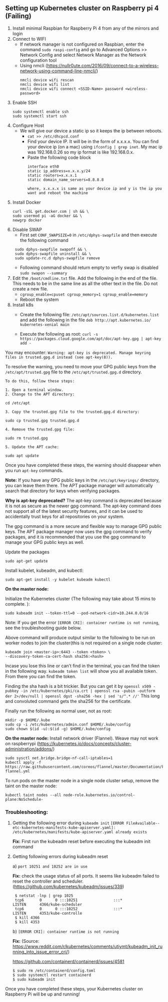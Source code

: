 ## Setting up Kubernetes cluster on Raspberry pi 4 (Failing)

1. Install minimal Raspbian for Raspberry Pi 4 from any of the mirrors and login
2. Connect to WIFI
    * If network manager is not configured on Raspbian, enter the command `sudo raspi-config` and go to Advanced Options >> Network Config and select Network Manager as the Network configuration tool
    * Using nmcli (https://nullr0ute.com/2016/09/connect-to-a-wireless-network-using-command-line-nmcli/)
        ```
        nmcli device wifi rescan
        nmcli device wifi list
        nmcli device wifi connect <SSID-Name> password <wireless-password>
        ```
3. Enable SSH
    ```
    sudo systemctl enable ssh
    sudo systemctl start ssh
    ```
4. Configure Host
    * We will give our device a static ip so it keeps the ip between reboots.
        * `cat >> /etc/dhcpcd.conf`
        * Find your device IP. It will be in the form of x.x.x.x. You can find your device ip (on a mac) using `ifconfig | grep inet`. My mac ip was 192.168.0.26 so my ip format is like 192.168.0.x.
        * Paste the following code block
            ```
            interface eth0
            static ip_address=x.x.x.y/24
            static routers=x.x.x.1
            static domain_name_servers=8.8.8.8
            
            where, x.x.x.x is same as your device ip and y is the ip you want and reboot the machine
            ```
5. Install Docker
     ```
     curl -sSL get.docker.com | sh && \
     sudo usermod pi -aG docker && \
     newgrp docker
     ```
6. Disable SWAP
    * First set `CONF_SWAPSIZE=0` in `/etc/dphys-swapfile` and then execute the following command
    ```
     sudo dphys-swapfile swapoff && \
     sudo dphys-swapfile uninstall && \
     sudo update-rc.d dphys-swapfile remove
     ```
    * Following command should return empty to verfiy swap is disabled
        `sudo swapon --summary`
7. Edit the `/boot/cmdline.txt` file. Add the following in the end of the file. This needs to be in the same line as all the other text in the file. Do not create a new file.
    * `cgroup_enable=cpuset cgroup_memory=1 cgroup_enable=memory`
    * Reboot the system
8. Install k8s
    * Create the following file: `/etc/apt/sources.list.d/kubernetes.list` and add the following in the file
        `deb http://apt.kubernetes.io/ kubernetes-xenial main`
        
    * Execute the following as root:
        `curl -s https://packages.cloud.google.com/apt/doc/apt-key.gpg | apt-key add -`

You may encounter: `Warning: apt-key is deprecated. Manage keyring files in trusted.gpg.d instead (see apt-key(8)).`

To resolve the warning, you need to move your GPG public keys from the `/etc/apt/trusted.gpg` file to the `/etc/apt/trusted.gpg.d` directory.
```
To do this, follow these steps:

1. Open a terminal window.
2. Change to the APT directory:

cd /etc/apt

3. Copy the trusted.gpg file to the trusted.gpg.d directory:

sudo cp trusted.gpg trusted.gpg.d

4. Remove the trusted.gpg file:

sudo rm trusted.gpg

5. Update the APT cache:

sudo apt update

```
Once you have completed these steps, the warning should disappear when you run `apt-key` commands.

**Note:** If you have any GPG public keys in the `/etc/apt/keyrings/` directory, you can leave them there. The APT package manager will automatically search that directory for keys when verifying packages.

**Why is apt-key deprecated?**
The apt-key command is deprecated because it is not as secure as the newer gpg command. The apt-key command does not support all of the latest security features, and it can be used to accidentally trust keys for all repositories on your system.

The gpg command is a more secure and flexible way to manage GPG public keys. The APT package manager now uses the gpg command to verify packages, and it is recommended that you use the gpg command to manage your GPG public keys as well.

Update the packages

`sudo apt-get update`


Install kubelet, kubeadm, and kubectl:

`sudo apt-get install -y kubelet kubeadm kubectl`


**On the master node:**

Initialize the Kubernetes cluster (The following may take about 15 mins to complete.
):

`sudo kubeadm init --token-ttl=0 --pod-network-cidr=10.244.0.0/16`

Note: If you get the error `[ERROR CRI]: container runtime is not running`, see the troubleshooting guide below.


Above command will produce output similar to the following to be run on worker nodes to join the cluster(this is not required on a single node cluster:
```
kubeadm join <master-ip>:6443 --token <token> \
--discovery-token-ca-cert-hash sha256:<hash>
```
Incase you lose this line or can’t find in the terminal, you can find the token in the following way. `kubeadm token list` will show you all available token. From there you can find the token. 

Finding the sha hash is a bit trickier. But you can get it by `openssl x509 -pubkey -in /etc/kubernetes/pki/ca.crt | openssl rsa -pubin -outform der 2>/dev/null | openssl dgst -sha256 -hex | sed 's/^.* //'` This long and convoluted command gets the sha256 for the certificate.

Finally run the following as normal user, not as root:
```
mkdir -p $HOME/.kube
sudo cp -i /etc/kubernetes/admin.conf $HOME/.kube/config
sudo chown $(id -u):$(id -g) $HOME/.kube/config
```

**On the master node:**
Install network driver (Flannel). Weave may not work on raspberrypi (https://kubernetes.io/docs/concepts/cluster-administration/addons/)
```
sudo sysctl net.bridge.bridge-nf-call-iptables=1
kubectl apply -f https://raw.githubusercontent.com/coreos/flannel/master/Documentation/kube-flannel.yml
```
To run pods on the master node in a single node cluster setup, remove the taint on the master node:

`kubectl taint nodes --all node-role.kubernetes.io/control-plane:NoSchedule-`

### Troubleshooting:

1) Getting the following error during `kubeadm init`
   `[ERROR FileAvailable--etc-kubernetes-manifests-kube-apiserver.yaml]: /etc/kubernetes/manifests/kube-apiserver.yaml already exists`
   
   **Fix:** First run the kubeadm reset before executing the kubeadm init command

2) Getting following errors during kubeadm reset
  
   a) `port 10251 and 10252 are in use`
    
   **Fix:** check the usage status of all ports. It seems like kubeadm failed to reset the controller and scheduler. (https://github.com/kubernetes/kubeadm/issues/339)
      ```
       $ netstat -lnp | grep 1025
       tcp6       0      0 :::10251                :::*                    LISTEN      4366/kube-scheduler
       tcp6       0      0 :::10252                :::*                    LISTEN      4353/kube-controlle
       $ kill 4366
       $ kill 4353
      ```
   b) `[ERROR CRI]: container runtime is not running` 
      
      **Fix:** (Source: https://www.reddit.com/r/kubernetes/comments/utiymt/kubeadm_init_running_into_issue_error_cri/)
     
      https://github.com/containerd/containerd/issues/4581
              
       $ sudo rm /etc/containerd/config.toml
       $ sudo systemctl restart containerd
       $ sudo kubeadm init
      

Once you have completed these steps, your Kubernetes cluster on Raspberry Pi will be up and running!
